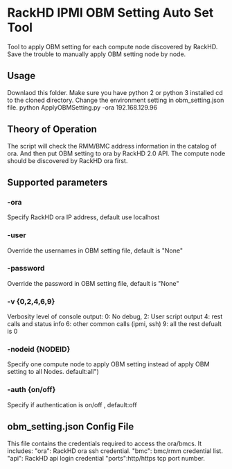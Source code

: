 # RackHD IPMI OBM Setting Auto Set Tool
Tool to apply OBM setting for each compute node discovered by RackHD. Save the trouble to manually apply OBM setting node by node.

## Usage
Downlaod this folder.
Make sure you have python 2 or python 3 installed
cd to the cloned directory.
Change the environment setting in obm_setting.json file.
python ApplyOBMSetting.py -ora 192.168.129.96

## Theory of Operation
The script will check the RMM/BMC address information in the catalog of ora. And then put OBM setting to ora by RackHD 2.0 API. The compute node should be discovered by RackHD ora first.

## Supported parameters
### -ora
Specify RackHD ora IP address, default use localhost

### -user
Override the usernames in OBM setting file, default is "None"

### -password
Override the password in OBM setting file, default is "None"



### -v {0,2,4,6,9}
Verbosity level of console output:
0: No debug,
2: User script output
4: rest calls and status info
6: other common calls (ipmi, ssh)
9: all the rest
defualt is 0

### -nodeid {NODEID}
Specify one compute node to apply OBM setting instead of apply OBM setting to all Nodes. default:all")

### -auth {on/off}
Specify if authentication is on/off , default:off


## obm_setting.json Config File
This file contains the credentials required to access the ora/bmcs. It includes:
"ora": RackHD ora ssh credential.
"bmc": bmc/rmm credential list.
"api": RackHD api login credential
"ports":http/https tcp port number.
